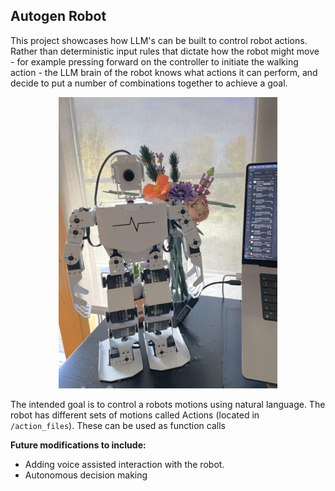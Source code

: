 ## Autogen Robot

This project showcases how LLM's can be built to control robot actions. Rather than deterministic input rules that dictate how the robot might move - for example pressing forward on the controller to initiate the walking action - the LLM brain of the robot knows what actions it can perform, and decide to put a number of combinations together to achieve a goal.

<center>

<img src="../../resources/img/robot.jpg" width=350/></img>

</center>

The intended goal is to control a robots motions using natural language.
The robot has different sets of motions called Actions (located in `/action_files`).
These can be used as function calls

**Future modifications to include:**
- Adding voice assisted interaction with the robot.
- Autonomous decision making